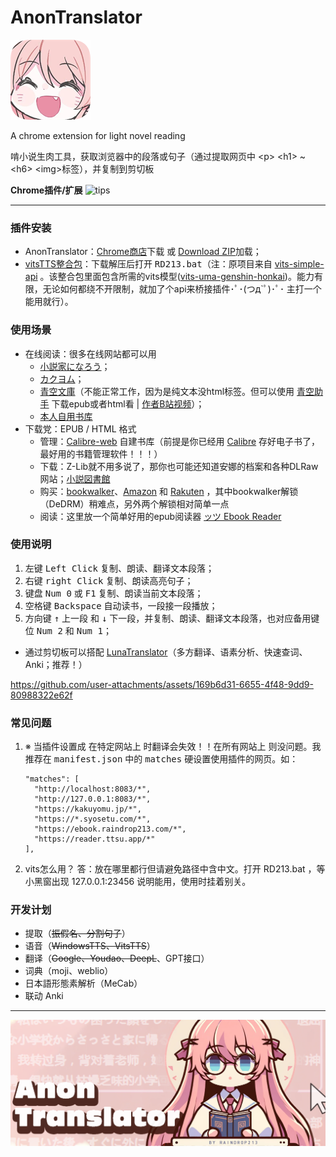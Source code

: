 # **AnonTranslator**
![tips](img/icon128.png)

A chrome extension for light novel reading

啃小说生肉工具，获取浏览器中的段落或句子（通过提取网页中  \<p\> \<h1\> ~ \<h6\> \<img\>标签），并复制到剪切板

**Chrome插件/扩展**
![tips](img/preview.gif)

---

### **插件安装**
- AnonTranslator：[Chrome商店](https://chromewebstore.google.com/detail/anontranslator/echegehpmakkcfcadfjljpcallkhpldi)下载 或 [Download ZIP](https://github.com/raindrop213/AnonTranslator/archive/refs/heads/main.zip)加载；
- [vitsTTS整合包](https://github.com/raindrop213/AnonTranslator/releases/v1.1.0)：下载解压后打开 <kbd>RD213.bat</kbd>（注：原项目来自 [vits-simple-api](https://github.com/Artrajz/vits-simple-api) 。该整合包里面包含所需的vits模型([vits-uma-genshin-honkai](https://huggingface.co/spaces/zomehwh/vits-uma-genshin-honkai))。能力有限，无论如何都绕不开限制，就加了个api来桥接插件･ﾟ･(つд`ﾟ)･ﾟ･ 主打一个能用就行）。

### **使用场景**
- 在线阅读：很多在线网站都可以用
  - [小説家になろう](https://syosetu.com/)；
  - [カクヨム](https://kakuyomu.jp/)；
  - [青空文庫](https://www.aozora.gr.jp/)（不能正常工作，因为是纯文本没html标签。但可以使用 [青空助手](https://aohelp.club/) 下载epub或者html看 | [作者B站视频](https://www.bilibili.com/video/BV1Xa4y1h7MW/)）；
  - [本人自用书库](https://ebook.raindrop213.com/)
- 下载党：EPUB / HTML 格式
  - 管理：[Calibre-web](https://github.com/janeczku/calibre-web) 自建书库（前提是你已经用 [Calibre](https://calibre-ebook.com/) 存好电子书了，最好用的书籍管理软件！！！）
  - 下载：Z-Lib就不用多说了，那你也可能还知道安娜的档案和各种DLRaw网站；[小説図書館](https://yonde.itazuraneko.org/)
  - 购买：[bookwalker](https://bookwalker.jp/)、[Amazon](https://www.amazon.co.jp/kindle-dbs/storefront) 和 [Rakuten](https://books.rakuten.co.jp/e-book/) ，其中bookwalker解锁（DeDRM）稍难点，另外两个解锁相对简单一点
  - 阅读：这里放一个简单好用的epub阅读器 [ッツ Ebook Reader](https://reader.ttsu.app)
  

### **使用说明**
1. 左键 <kbd>Left Click</kbd> 复制、朗读、翻译文本段落；
2. 右键 <kbd>right Click</kbd> 复制、朗读高亮句子；
3. 键盘 <kbd>Num 0</kbd> 或 <kbd>F1</kbd> 复制、朗读当前文本段落；
4. 空格键 <kbd>Backspace</kbd> 自动读书，一段接一段播放；
5. 方向键 <kbd>↑</kbd> 上一段 和 <kbd>↓</kbd> 下一段，并复制、朗读、翻译文本段落，也对应备用键位 <kbd>Num 2</kbd> 和 <kbd>Num 1</kbd>；

- 通过剪切板可以搭配 [LunaTranslator](https://github.com/HIllya51/LunaTranslator)（多方翻译、语素分析、快速查词、Anki；推荐！）

https://github.com/user-attachments/assets/169b6d31-6655-4f48-9dd9-80988322e62f

### **常见问题**
1. ※ 当插件设置成 <kbd>在特定网站上</kbd> 时翻译会失效！！<kbd>在所有网站上</kbd> 则没问题。我推荐在 <kbd>manifest.json</kbd> 中的 <kbd>matches</kbd> 硬设置使用插件的网页。如：
    ```
    "matches": [
      "http://localhost:8083/*",
      "http://127.0.0.1:8083/*",
      "https://kakuyomu.jp/*",
      "https://*.syosetu.com/*",
      "https://ebook.raindrop213.com/*",
      "https://reader.ttsu.app/*"
    ],
    ```
2. vits怎么用？ 答：放在哪里都行但请避免路径中含中文。打开 RD213.bat ，等小黑窗出现 127.0.0.1:23456 说明能用，使用时挂着别关。

### **开发计划**
- 提取（~~振假名、分割句子~~）
- 语音（~~WindowsTTS、VitsTTS~~）
- 翻译（~~Google、Youdao、DeepL~~、GPT接口）
- 词典（moji、weblio）
- 日本語形態素解析（MeCab）
- 联动 Anki

---
![tips](img/img1.png)

